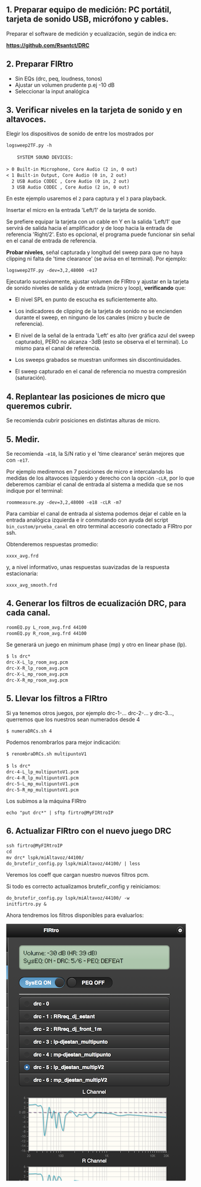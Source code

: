 ## 1. Preparar equipo de medición: PC portátil, tarjeta de sonido USB, micrófono y cables.

Preparar el software de medición y ecualización, según de indica en:

**https://github.com/Rsantct/DRC**  

## 2. Preparar FIRtro

- Sin EQs (drc, peq, loudness, tonos)
- Ajustar un volumen prudente p.ej -10 dB
- Seleccionar la input analógica

## 3. Verificar niveles en la tarjeta de sonido y en altavoces.

Elegir los dispositivos de sonido de entre los mostrados por 

    logsweep2TF.py -h

        SYSTEM SOUND DEVICES:

    > 0 Built-in Microphone, Core Audio (2 in, 0 out)
    < 1 Built-in Output, Core Audio (0 in, 2 out)
      2 USB Audio CODEC , Core Audio (0 in, 2 out)
      3 USB Audio CODEC , Core Audio (2 in, 0 out)

En este ejemplo usaremos el `2` para captura y el `3` para playback.

Insertar el micro en la entrada 'Left/1' de la tarjeta de sonido.

Se prefiere equipar la tarjeta con un cable en Y en la salida 'Left/1' que servirá de salida hacia el amplificador y de loop hacia la entrada de referencia 'Right/2'. Esto es opcional, el programa puede funcionar sin señal en el canal de entrada de referencia.

**Probar niveles**, señal capturada y longitud del sweep para que no haya clipping ni falta de 'time clearance' (se avisa en el terminal). Por ejemplo:

    logsweep2TF.py -dev=3,2,48000 -e17

Ejecutarlo sucesivamente, ajustar volumen de FIRtro y ajustar en la tarjeta de sonido niveles de salida y de entrada (micro y loop), **verificando** que:

- El nivel SPL en punto de escucha es suficientemente alto.

- Los indicadores de clipping de la tarjeta de sonido no se encienden durante el sweep, en ninguno de los canales (micro y bucle de referencia).

- El nivel de la señal de la entrada 'Left' es alto (ver gráfica azul del sweep capturado), PERO no alcanza -3dB (esto se observa el el terminal). Lo mismo para el canal de referencia.

- Los sweeps grabados se muestran uniformes sin discontinuidades.

- El sweep capturado en el canal de referencia no muestra compresión (saturación).


## 4. Replantear las posiciones de micro que queremos cubrir.

Se recomienda cubrir posiciones en distintas alturas de micro.


## 5. Medir.
    
Se recomienda `-e18`, la S/N ratio y el 'time clearance' serán mejores que con `-e17`.

Por ejemplo mediremos en 7 posiciones de micro e intercalando las medidas de los altavoces izquierdo y derecho con la opción `-cLR`, por lo que deberemos cambiar el canal de entrada al sistema a medida que se nos indique por el terminal:

    roommeasure.py -dev=3,2,48000 -e18 -cLR -m7

Para cambiar el canal de entrada al sistema podemos dejar el cable en la entrada analógica izquierda e ir conmutando con ayuda del script `bin_custom/prueba_canal` en otro terminal accesorio conectado a FIRtro por ssh.

Obtenderemos respuestas promedio:

    xxxx_avg.frd

y, a nivel informativo, unas respuestas suavizadas de la respuesta estacionaria:

    xxxx_avg_smooth.frd

## 4. Generar los filtros de ecualización DRC, para cada canal.

    roomEQ.py L_room_avg.frd 44100
    roomEQ.py R_room_avg.frd 44100
    
Se generará un juego en minimum phase (mp) y otro en linear phase (lp).

    $ ls drc*
    drc-X-L_lp_room_avg.pcm
    drc-X-R_lp_room_avg.pcm
    drc-X-L_mp_room_avg.pcm
    drc-X-R_mp_room_avg.pcm
    
## 5. Llevar los filtros a FIRtro

Si ya tenemos otros juegos, por ejemplo drc-1-... drc-2-... y drc-3..., querremos que los nuestros sean numerados desde 4
      
    $ numeraDRCs.sh 4
        
Podemos renombrarlos para mejor indicación:
    
    $ renombraDRCs.sh multipuntoV1
        
    $ ls drc*
    drc-4-L_lp_multipuntoV1.pcm
    drc-4-R_lp_multipuntoV1.pcm
    drc-5-L_mp_multipuntoV1.pcm
    drc-5-R_mp_multipuntoV1.pcm
    
Los subimos a la máquina FIRtro
    
    echo "put drc*" | sftp firtro@MyFIRtroIP
    
## 6. Actualizar FIRtro con el nuevo juego DRC

    ssh firtro@MyFIRtroIP
    cd
    mv drc* lspk/miAltavoz/44100/
    do_brutefir_config.py lspk/miAltavoz/44100/ | less
    
Veremos los coeff que cargan nuestro nuevos filtros pcm.
    
Si todo es correcto actualizamos brutefir_config y reiniciamos:
    
    do_brutefir_config.py lspk/miAltavoz/44100/ -w
    initfirtro.py &
    
Ahora tendremos los filtros disponibles para evaluarlos:

![](https://github.com/AudioHumLab/FIRtro/blob/master/doc/screenshots/drc_lista.png)

